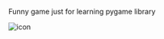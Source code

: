 Funny game just for learning pygame library

![icon](https://user-images.githubusercontent.com/8677745/113489853-4ca5af80-94cf-11eb-808e-3b4662e2f2a7.png)
